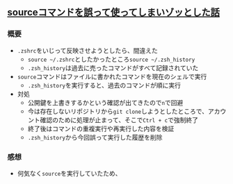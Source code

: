 ## [sourceコマンドを誤って使ってしまいゾッとした話](https://qiita.com/stilo/items/90f6c6e308c85a4a9460)
### 概要
- `.zshrc`をいじって反映させようとしたら、間違えた
  - `source ~/.zshrc`としたかったところ`source ~/.zsh_history`
  - `.zsh_history`は過去に売ったコマンドがすべて記録されていた
- `source`コマンドはファイルに書かれたコマンドを現在のシェルで実行
  - `.zsh_history`を実行すると、過去のコマンドが順に実行
- 対処
  - 公開鍵を上書きするかという確認が出てきたので`n`で回避
  - 今は存在しないリポジトリから`git clone`しようとしたところで、アカウント確認のために処理が止まって、そこで`Ctrl + c`で強制終了
  - 終了後はコマンドの重複実行や再実行した内容を検証
  - `.zsh_history`から今回誤って実行した履歴を削除
  
### 感想
- 何気なく`source`を実行していたため、
